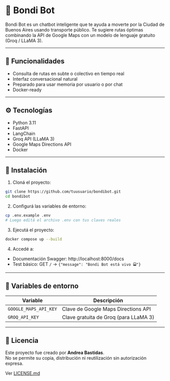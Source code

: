 # 🚌 Bondi Bot

Bondi Bot es un chatbot inteligente que te ayuda a moverte por la Ciudad de Buenos Aires usando transporte público. Te sugiere rutas óptimas combinando la API de Google Maps con un modelo de lenguaje gratuito (Groq / LLaMA 3).

---

## 🚀 Funcionalidades

- Consulta de rutas en subte o colectivo en tiempo real
- Interfaz conversacional natural
- Preparado para usar memoria por usuario o por chat
- Docker-ready

---

## ⚙️ Tecnologías

- Python 3.11
- FastAPI
- LangChain
- Groq API (LLaMA 3)
- Google Maps Directions API
- Docker

---

## 🔧 Instalación

1. Cloná el proyecto:

```bash
git clone https://github.com/tuusuario/bondibot.git
cd bondibot
```

2. Configurá las variables de entorno:

```bash
cp .env.example .env
# Luego editá el archivo .env con tus claves reales
```

3. Ejecutá el proyecto:

```bash
docker compose up --build
```

4. Accedé a:

- Documentación Swagger: http://localhost:8000/docs
- Test básico: GET `/` → `{"message": "Bondi Bot está vivo 🚍"}`

---

## 🔐 Variables de entorno

| Variable              | Descripción                              |
|-----------------------|------------------------------------------|
| `GOOGLE_MAPS_API_KEY` | Clave de Google Maps Directions API      |
| `GROQ_API_KEY`        | Clave gratuita de Groq (para LLaMA 3)    |

---

## 📄 Licencia

Este proyecto fue creado por **Andrea Bastidas**.  
No se permite su copia, distribución ni reutilización sin autorización expresa.

Ver [LICENSE.md](./LICENSE.md)
